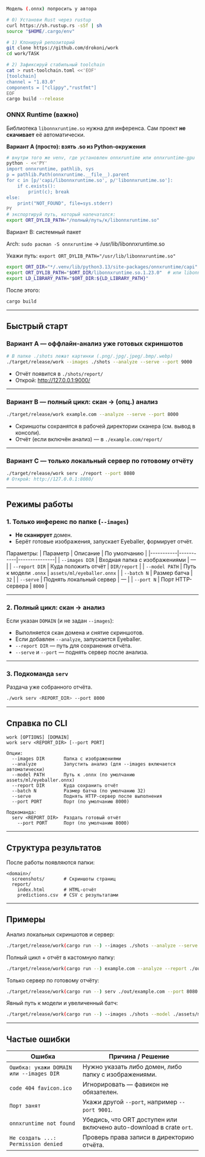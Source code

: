 ```bash 
Модель (.onnx) попросить у автора 

# 0) Установи Rust через rustup
curl https://sh.rustup.rs -sSf | sh
source "$HOME/.cargo/env"

# 1) Клонируй репозиторий
git clone https://github.com/drokoni/work
cd work/TASK

# 2) Зафиксируй стабильный toolchain 
cat > rust-toolchain.toml <<'EOF'
[toolchain]
channel = "1.83.0"
components = ["clippy","rustfmt"]
EOF
cargo build --release
```

### ONNX Runtime (важно)

Библиотека `libonnxruntime.so` нужна для инференса. Сам проект **не скачивает** её автоматически.

**Вариант A (просто): взять .so из Python-окружения**
```bash 
# внутри того же venv, где установлен onnxruntime или onnxruntime-gpu
python - <<'PY'
import onnxruntime, pathlib, sys
p = pathlib.Path(onnxruntime.__file__).parent
for c in [p/'capi/libonnxruntime.so', p/'libonnxruntime.so']:
    if c.exists():
        print(c); break
else:
    print("NOT_FOUND", file=sys.stderr)
PY
# экспортируй путь, который напечатался:
export ORT_DYLIB_PATH="/полный/путь/к/libonnxruntime.so"
```

Вариант B: системный пакет

Arch: `sudo pacman -S onnxruntime` → /usr/lib/libonnxruntime.so

Укажи путь: `export ORT_DYLIB_PATH="/usr/lib/libonnxruntime.so"`

```bash
export ORT_DIR="*/.venv/lib/python3.13/site-packages/onnxruntime/capi"
export ORT_DYLIB_PATH="$ORT_DIR/libonnxruntime.so.1.23.0"  # или libonnxruntime.so
export LD_LIBRARY_PATH="$ORT_DIR:${LD_LIBRARY_PATH}"
```

После этого:
```bash
cargo build
```

---
##  Быстрый старт

### Вариант A — оффлайн-анализ уже готовых скриншотов

```bash
# В папке ./shots лежат картинки (.png/.jpg/.jpeg/.bmp/.webp)
./target/release/work --images ./shots --analyze --serve --port 9000
```

- Отчёт появится в `./shots/report/`
- Открой: <http://127.0.0.1:9000/>

---

### Вариант B — полный цикл: скан → (опц.) анализ

```bash
./target/release/work example.com --analyze --serve --port 8000
```

- Скриншоты сохранятся в рабочей директории сканера (см. вывод в консоли).  
- Отчёт (если включён анализ) — в `./example.com/report/`

---

### Вариант C — только локальный сервер по готовому отчёту

```bash
./target/release/work serv ./report --port 8080
# Открой: http://127.0.0.1:8080/
```

---

## Режимы работы

### 1. Только инференс по папке (`--images`)
- **Не сканирует** домен.  
- Берёт готовые изображения, запускает Eyeballer, формирует отчёт.

Параметры:
| Параметр | Описание | По умолчанию |
|-----------|-----------|---------------|
| `--images DIR` | Входная папка с изображениями | — |
| `--report DIR` | Куда положить отчёт | `DIR/report` |
| `--model PATH` | Путь к модели `.onnx` | `assets/ml/eyeballer.onnx` |
| `--batch N` | Размер батча | `32` |
| `--serve` | Поднять локальный сервер | — |
| `--port N` | Порт HTTP-сервера | `8000` |

---

### 2. Полный цикл: скан → анализ
Если указан `DOMAIN` (и не задан `--images`):
- Выполняется скан домена и снятие скриншотов.
- Если добавлен `--analyze`, запускается Eyeballer.
- `--report DIR` — путь для сохранения отчёта.
- `--serve` и `--port` — поднять сервер после анализа.

---

### 3. Подкоманда `serv`
Раздача уже собранного отчёта.

```bash
./work serv <REPORT_DIR> --port 8000
```

---

## Справка по CLI

```
work [OPTIONS] [DOMAIN]
work serv <REPORT_DIR> [--port PORT]

Опции:
  --images DIR       Папка с изображениями
  --analyze          Запустить анализ (для --images включается автоматически)
  --model PATH       Путь к .onnx (по умолчанию assets/ml/eyeballer.onnx)
  --report DIR       Куда сохранить отчёт
  --batch N          Размер батча (по умолчанию 32)
  --serve            Поднять HTTP-сервер после выполнения
  --port PORT        Порт (по умолчанию 8000)

Подкоманда:
  serv <REPORT_DIR>  Раздать готовый отчёт
    --port PORT      Порт (по умолчанию 8000)
```

---

##  Структура результатов

После работы появляются папки:

```
<domain>/
  screenshots/       # Скриншоты страниц
  report/
    index.html       # HTML-отчёт
    predictions.csv  # CSV с результатами
```

---

## Примеры

Анализ локальных скриншотов и сервер:
```bash
./target/release/work(cargo run --) --images ./shots --analyze --serve --port 9000
```

Полный цикл + отчёт в кастомную папку:
```bash
./target/release/work(cargo run --) example.com --analyze --report ./out/example.com --serve
```

Только сервер по готовому отчёту:
```bash
./target/release/work(cargo run --) serv ./out/example.com --port 8080
```

Явный путь к модели и увеличенный батч:
```bash
./target/release/work(cargo run --) --images ./shots --model ./assets/ml/eyeballer.onnx --batch 64 --analyze
```

---

## Частые ошибки

| Ошибка | Причина / Решение |
|--------|--------------------|
| `Ошибка: укажи DOMAIN или --images DIR` | Нужно указать либо домен, либо папку с изображениями. |
| `code 404 favicon.ico` | Игнорировать — фавикон не обязателен. |
| `Порт занят` | Укажи другой `--port`, например `--port 9001`. |
| `onnxruntime not found` | Убедись, что ORT доступен или включено auto-download в crate `ort`. |
| `Не создать ...: Permission denied` | Проверь права записи в директорию отчёта. |





